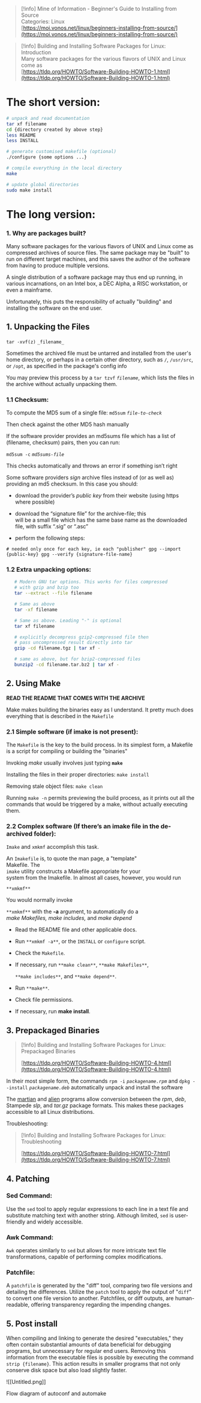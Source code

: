 > [!info] Mine of Information - Beginner's Guide to Installing from Source  
> Categories: Linux  
> [https://moi.vonos.net/linux/beginners-installing-from-source/](https://moi.vonos.net/linux/beginners-installing-from-source/)  

> [!info] Building and Installing Software Packages for Linux: Introduction  
> Many software packages for the various flavors of UNIX and Linux come as  
> [https://tldp.org/HOWTO/Software-Building-HOWTO-1.html](https://tldp.org/HOWTO/Software-Building-HOWTO-1.html)  

# The short version:

```Bash
# unpack and read documentation
tar xf filename
cd {directory created by above step}
less README
less INSTALL

# generate customised makefile (optional)
./configure {some options ...}

# compile everything in the local directory
make

# update global directories
sudo make install
```

# The long version:

### 1. Why are packages built?

Many software packages for the various flavors of UNIX and Linux come as compressed archives of source files. The same package may be "built" to run on different target machines, and this saves the author of the software from having to produce multiple versions.

A single distribution of a software package may thus end up running, in various incarnations, on an Intel box, a DEC Alpha, a RISC workstation, or even a mainframe.  
  

Unfortunately, this puts the responsibility of actually "building" and installing the software on the end user.

  

## 1. Unpacking the Files

`tar -xvf(z)` `_filename_`

Sometimes the archived file must be untarred and installed from the user's home directory, or perhaps in a certain other directory, such as `/`, `/usr/src`, or `/opt`, as specified in the package's config info

You may preview this process by a `tar tzvf` _`filename`_, which lists the files in the archive without actually unpacking them.

### 1.1 Checksum:

To compute the MD5 sum of a single file: `md5sum` _`file-to-check`_

Then check against the other MD5 hash manually
  

If the software provider provides an md5sums file which has a list of (filename, checksum) pairs, then you can run:

`md5sum -c` _`md5sums-file`_

This checks automatically and throws an error if something isn’t right

  

Some software providers _sign_ archive files instead of (or as well as) providing an md5 checksum. In this case you should:

- download the provider’s _public key_ from their website (using https where possible)
- download the “signature file” for the archive-file; this  
    will be a small file which has the same base name as the downloaded  
    file, with suffix “.sig” or “.asc”  
    
- perform the following steps:

`# needed only once for each key, ie each "publisher" gpg --import {public-key} gpg --verify {signature-file-name}`

  

### 1.2 Extra unpacking options:

```Bash
   # Modern GNU tar options. This works for files compressed
   # with gzip and bzip too
   tar --extract --file filename

   # Same as above
   tar -xf filename

   # Same as above. Leading "-" is optional
   tar xf filename

   # explicitly decompress gzip2-compressed file then
   # pass uncompressed result directly into tar
   gzip -cd filename.tgz | tar xf -

   # same as above, but for bzip2-compressed files
   bunzip2 -cd filename.tar.bz2 | tar xf -
```

## 2. Using Make

**READ THE README THAT COMES WITH THE ARCHIVE**

  
Make makes building the binaries easy as I understand. It pretty much does everything that is described in the `Makefile`

### 2.1 Simple software (if imake is not present):

The `Makefile` is the key to the build process. In its simplest form, a Makefile is a script for compiling or building the "binaries"

  

Invoking _make_ usually involves just typing **`make`**

Installing the files in their proper directories: `make install`

Removing stale object files: `make clean`

Running `make -n` permits previewing the build process, as it prints out all the commands that would be triggered by a make, without actually executing them.

  

### 2.2 Complex software (If there’s an imake file in the de-archived folder):

`Imake` and `xmkmf` accomplish this task.

  

An `Imakefile` is, to quote the man page, a "template"  
Makefile. The  
`imake` utility constructs a Makefile appropriate for your  
system from the Imakefile. In almost all cases, however, you would run  
  
`**xmkmf**`

  

You would normally invoke  
  
`**xmkmf**` with the **-a** argument, to automatically do a  
_make Makefiles, make includes,_ and _make depend_

  

- Read the README file and other applicable docs.
- Run `**xmkmf -a**`, or the `INSTALL` or `configure` script.
- Check the `Makefile`.
- If necessary, run `**make clean**`, `**make Makefiles**`,  
      
    `**make includes**`, and `**make depend**`.
- Run `**make**`.
- Check file permissions.
- If necessary, run **make install**.

  

## 3. Prepackaged Binaries

> [!info] Building and Installing Software Packages for Linux: Prepackaged Binaries  
>  
> [https://tldp.org/HOWTO/Software-Building-HOWTO-4.html](https://tldp.org/HOWTO/Software-Building-HOWTO-4.html)  

In their most simple form, the commands `rpm -i` _`packagename.rpm`_ and `dpkg --install` _`packagename.deb`_ automatically unpack and install the software

  

The [martian](http://www.people.cornell.edu/pages/rc42/program/martian.html) and [alien](http://kitenet.net/programs/alien/) programs allow conversion between the _rpm_, _deb_, Stampede _slp_, and _tar.gz_ package formats. This makes these packages accessible to all Linux distributions.

  

Troubleshooting:

> [!info] Building and Installing Software Packages for Linux: Troubleshooting  
>  
> [https://tldp.org/HOWTO/Software-Building-HOWTO-7.html](https://tldp.org/HOWTO/Software-Building-HOWTO-7.html)  

## 4. Patching

### **Sed Command:**

Use the `sed` tool to apply regular expressions to each line in a text file and substitute matching text with another string. Although limited, `sed` is user-friendly and widely accessible.

### Awk Command:

`Awk` operates similarly to `sed` but allows for more intricate text file transformations, capable of performing complex modifications.

### Patchfile:

A `patchfile` is generated by the "diff" tool, comparing two file versions and detailing the differences. Utilize the `patch` tool to apply the output of "`diff`" to convert one file version to another. Patchfiles, or diff outputs, are human-readable, offering transparency regarding the impending changes.

## 5. Post install

When compiling and linking to generate the desired "executables," they often contain substantial amounts of data beneficial for debugging programs, but unnecessary for regular end users. Removing this information from the executable files is possible by executing the command `strip {filename}`. This action results in smaller programs that not only conserve disk space but also load slightly faster.

  

![[Untitled.png]]

Flow diagram of autoconf and automake